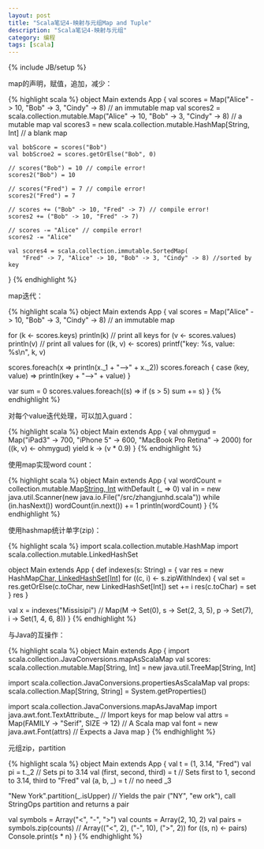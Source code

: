 ```yaml
---
layout: post
title: "Scala笔记4-映射与元组Map and Tuple"
description: "Scala笔记4-映射与元组"
category: 编程
tags: [scala]
---
```

{% include JB/setup %}

map的声明，赋值，追加，减少：

{% highlight scala %}
object Main extends App {
    val scores = Map("Alice" -> 10, "Bob" -> 3, "Cindy" -> 8) // an immutable map
    val scores2 = scala.collection.mutable.Map("Alice" -> 10, "Bob" -> 3, "Cindy" -> 8) // a mutable map
    val scores3 = new scala.collection.mutable.HashMap[String, Int] // a blank map

    val bobScore = scores("Bob")
    val bobScroe2 = scores.getOrElse("Bob", 0)

    // scores("Bob") = 10 // compile error!
    scores2("Bob") = 10

    // scores("Fred") = 7 // compile error!
    scores2("Fred") = 7

    // scores += ("Bob" -> 10, "Fred" -> 7) // compile error!
    scores2 += ("Bob" -> 10, "Fred" -> 7)

    // scores -= "Alice" // compile error!
    scores2 -= "Alice"

    val scores4 = scala.collection.immutable.SortedMap(
        "Fred" -> 7, "Alice" -> 10, "Bob" -> 3, "Cindy" -> 8) //sorted by key
}
{% endhighlight %}

map迭代：

{% highlight scala %}
object Main extends App {
  val scores = Map("Alice" -> 10, "Bob" -> 3, "Cindy" -> 8) // an immutable map

  for (k <- scores.keys) println(k) // print all keys
  for (v <- scores.values) println(v) // print all values
  for ((k, v) <- scores) printf("key: %s, value: %s\n", k, v)

  scores.foreach(x => println(x._1 + "-->" + x._2))
  scores.foreach { case (key, value) => println(key + "-->" + value) }

  var sum = 0
  scores.values.foreach((s) => if (s > 5) sum += s)
}
{% endhighlight %}

对每个value迭代处理，可以加入guard：

{% highlight scala %}
object Main extends App {
  val ohmygud = Map("iPad3" -> 700, "iPhone 5" -> 600, "MacBook Pro Retina" -> 2000)
  for ((k, v) <- ohmygud) yield k -> (v * 0.9)
}
{% endhighlight %}

使用map实现word count：

{% highlight scala %}
object Main extends App {
  val wordCount = collection.mutable.Map[String, Int]() withDefault (_ => 0)
  val in = new java.util.Scanner(new java.io.File("/src/zhangjunhd.scala"))
  while (in.hasNext()) wordCount(in.next()) += 1
  println(wordCount)
}
{% endhighlight %}

使用hashmap统计单字(zip)：

{% highlight scala %}
import scala.collection.mutable.HashMap
import scala.collection.mutable.LinkedHashSet

object Main extends App {
  def indexes(s: String) = {
    var res = new HashMap[Char, LinkedHashSet[Int]]()
    for ((c, i) <- s.zipWithIndex) {
        val set = res.getOrElse(c.toChar, new LinkedHashSet[Int])
        set += i
        res(c.toChar) = set
    }
    res
}

val x = indexes("Missisipi") // Map(M -> Set(0), s -> Set(2, 3, 5), p -> Set(7), i -> Set(1, 4, 6, 8))
}
{% endhighlight %}

与Java的互操作：

{% highlight scala %}
object Main extends App {
  import scala.collection.JavaConversions.mapAsScalaMap
  val scores: scala.collection.mutable.Map[String, Int] = new java.util.TreeMap[String, Int]

  import scala.collection.JavaConversions.propertiesAsScalaMap
  val props: scala.collection.Map[String, String] = System.getProperties()

  import scala.collection.JavaConversions.mapAsJavaMap
  import java.awt.font.TextAttribute._ // Import keys for map below 
  val attrs = Map(FAMILY -> "Serif", SIZE -> 12) // A Scala map
  val font = new java.awt.Font(attrs) // Expects a Java map
}
{% endhighlight %}

元组zip，partition

{% highlight scala %}
object Main extends App {
  val t = (1, 3.14, "Fred")
  val pi = t._2 // Sets pi to 3.14
  val (first, second, third) = t // Sets first to 1, second to 3.14, third to "Fred"
  val (a, b, _) = t // no need _3

  "New York".partition(_.isUpper) // Yields the pair ("NY", "ew ork"), call StringOps partition and returns a pair

  val symbols = Array("<", "-", ">")
  val counts = Array(2, 10, 2)
  val pairs = symbols.zip(counts) // Array(("<", 2), ("-", 10), (">", 2))
  for ((s, n) <- pairs) Console.print(s * n)
}
{% endhighlight %}
